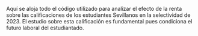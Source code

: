 Aquí se aloja todo el código utilizado para analizar el efecto de la renta sobre las calificaciones de los estudiantes Sevillanos en la selectividad de 2023. El estudio sobre esta calificación es fundamental pues condiciona el futuro laboral del estudiantado.
